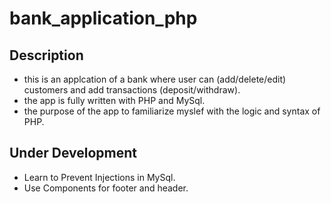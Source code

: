 # bank_application_php
## Description
- this is an applcation of a bank where user can (add/delete/edit) customers and add transactions (deposit/withdraw).
- the app is fully written with PHP and MySql.
- the purpose of the app to familiarize myslef with the logic and syntax of PHP.

## Under Development
- Learn to Prevent Injections in MySql.
- Use Components for footer and header.
